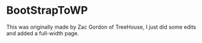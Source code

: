 # BootStrapToWP
This was originally made by Zac Gordon of TreeHouse, I just did some edits and added a full-width page.

